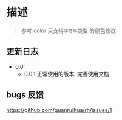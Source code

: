 # 描述

> 参考 color
> 只支持`字符串`类型 的颜色修改

## 更新日志

- 0.0:
  - 0.0.1 正常使用的版本, 完善使用文档

<div class="exploded-line" />

## bugs 反馈

<https://github.com/guanruihua/rh/issues/1>
